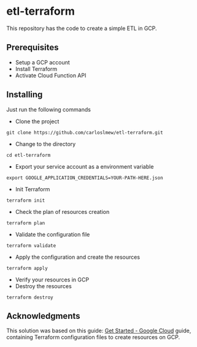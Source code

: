 # etl-terraform
This repository has the code to create a simple ETL in GCP.

## Prerequisites
* Setup a GCP account
* Install Terraform
* Activate Cloud Function API

## Installing
Just run the following commands

* Clone the project
```
git clone https://github.com/carloslmew/etl-terraform.git
```
* Change to the directory
```
cd etl-terraform
```
* Export your service account as a environment variable
```
export GOOGLE_APPLICATION_CREDENTIALS=YOUR-PATH-HERE.json
```
* Init Terraform
```
terraform init
```
* Check the plan of resources creation
```
terraform plan
```
* Validate the configuration file
```
terraform validate
```
* Apply the configuration and create the resources
```
terraform apply
```
* Verify your resources in GCP
* Destroy the resources
```
terraform destroy
```

## Acknowledgments
This solution was based on this guide: [Get Started - Google Cloud](https://learn.hashicorp.com/collections/terraform/gcp-get-started) guide, containing Terraform configuration files to create resources on GCP.

